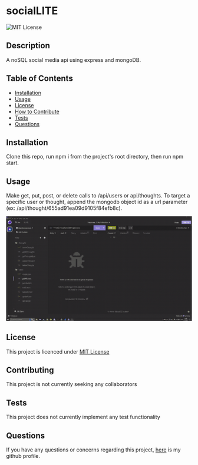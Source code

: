 # socialLITE

![MIT License](https://img.shields.io/badge/License-MIT%20License-blue)

## Description

A noSQL social media api using express and mongoDB.

## Table of Contents

-   [Installation](#installation)
-   [Usage](#usage)
-   [License](#license)
-   [How to Contribute](#contributing)
-   [Tests](#tests)
-   [Questions](#questions)

## Installation

Clone this repo, run npm i from the project's root directory, then run npm start.

## Usage

Make get, put, post, or delete calls to /api/users or api/thoughts. To target a specific user or thought, append the mongodb object id as a url parameter (ex: /api/thought/655ad91ea09d9105f84efb8c).

![code demo](sociallite-api-demo.gif)

## License

This project is licenced under [MIT License](https://choosealicense.com/licenses/mit)

## Contributing

This project is not currently seeking any collaborators

## Tests

This project does not currently implement any test functionality

## Questions

If you have any questions or concerns regarding this project, [here](https://github.com/galvin-sh) is my github profile.
